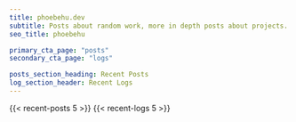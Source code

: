 ```yaml
---
title: phoebehu.dev
subtitle: Posts about random work, more in depth posts about projects.
seo_title: phoebehu

primary_cta_page: "posts"
secondary_cta_page: "logs"

posts_section_heading: Recent Posts
log_section_header: Recent Logs
---
```


{{< recent-posts 5 >}}
{{< recent-logs 5 >}}
